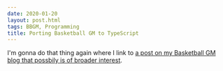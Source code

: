 ```yaml
---
date: 2020-01-20
layout: post.html
tags: BBGM, Programming
title: Porting Basketball GM to TypeScript
---
```


I'm gonna do that thing again where I link to [a post on my Basketball GM blog that possbily is of broader interest](https://basketball-gm.com/blog/2020/01/porting-to-typescript/).
